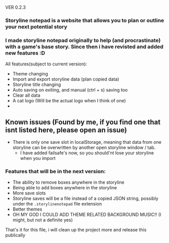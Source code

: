 VER 0.2.3

### Storyline notepad is a website that allows you to plan or outline your next potential story
### I made storyline notepad originally to help (and procrastinate) with a game's base story. Since then i have revisted and added new features :D

All features(subject to current version):
  - Theme changing
  - Import and export storyline data (plan copied data)
  - Storyline title changing
  - Auto saving on exiting, and manual (ctrl + s) saving too
  - Clear all data
  - A cat logo (Will be the actual logo when I think of one)
- 
## Known issues (Found by me, if you find one that isnt listed here, please open an issue)
  - There is only one save slot in localStorage, meaning that data from one storyline can be overwritten by another open storyline window / tab.
    - I have added failsafe's now, so you should'nt lose your storyline when you import 


### Features that will be in the next version:
- The ability to remove boxes anywhere in the storyline
- Being able to add boxes anywhere in the storyline
- More save slots
- Storyline saves will be a file instead of a copied JSON string, possibly under the `.storylinenotepad` file extension
- Better themes
- OH MY GOD I COULD ADD THEME RELATED BACKGROUND MUSIC!! (I might, but not a definite yes)


That's it for this file, i will clean up the project more and release this publically
